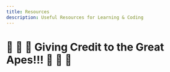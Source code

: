```yaml
---
title: Resources
description: Useful Resources for Learning & Coding
---
```


# 🦍 🐒 🦍 Giving Credit to the Great Apes!!! 🦍 🐒 🦍

